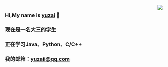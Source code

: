 <img align="right" src="https://github-readme-stats.vercel.app/api?username=delstonz&show_icons=true" />



### Hi,My name is [yuzai](https://yuzai.xyz/) 👋
### 现在是一名大三的学生
### 正在学习Java、Python、C/C++
### 我的邮箱：[yuzaii@qq.com](yuzaii@qq.com)
